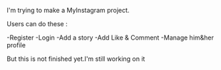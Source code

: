 I'm trying to make a MyInstagram project.

Users can do these :

-Register
-Login
-Add a story
-Add Like & Comment
-Manage him&her profile

But this is not finished yet.I'm still working on it
